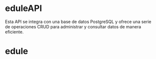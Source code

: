 # eduleAPI
Esta API se integra con una base de datos PostgreSQL y ofrece una serie de operaciones CRUD para administrar y consultar datos de manera eficiente.
# edule

